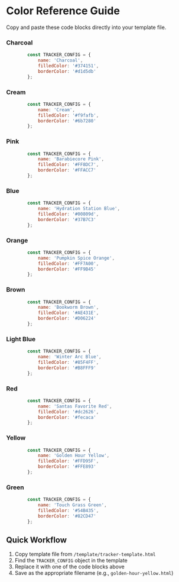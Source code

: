 # Color Reference Guide

Copy and paste these code blocks directly into your template file.

### Charcoal
```javascript
        const TRACKER_CONFIG = {
            name: 'Charcoal',
            filledColor: '#374151',
            borderColor: '#d1d5db'
        };
```

### Cream
```javascript
        const TRACKER_CONFIG = {
            name: 'Cream',
            filledColor: '#f9fafb',
            borderColor: '#6b7280'
        };
```

### Pink
```javascript
        const TRACKER_CONFIG = {
            name: 'Barabiecore Pink',
            filledColor: '#FF8DC7',
            borderColor: '#FFACC7'
        };
```

### Blue
```javascript
        const TRACKER_CONFIG = {
            name: 'Hydration Station Blue',
            filledColor: '#00809d',
            borderColor: '#37B7C3'
        };
```

### Orange
```javascript
        const TRACKER_CONFIG = {
            name: 'Pumpkin Spice Orange',
            filledColor: '#FF7A00',
            borderColor: '#FF9B45'
        };
```

### Brown
```javascript
        const TRACKER_CONFIG = {
            name: 'Bookworm Brown',
            filledColor: '#AE431E',
            borderColor: '#D06224'
        };
```

### Light Blue
```javascript
        const TRACKER_CONFIG = {
            name: 'Winter Arc Blue',
            filledColor: '#85F4FF',
            borderColor: '#B8FFF9'
        };
```

### Red
```javascript
        const TRACKER_CONFIG = {
            name: 'Santas Favorite Red',
            filledColor: '#dc2626',
            borderColor: '#fecaca'
        };
```

### Yellow
```javascript
        const TRACKER_CONFIG = {
            name: 'Golden Hour Yellow',
            filledColor: '#FFD95F',
            borderColor: '#FFE893'
        };
```

### Green
```javascript
        const TRACKER_CONFIG = {
            name: 'Touch Grass Green',
            filledColor: '#54B435',
            borderColor: '#82CD47'
        };
```

## Quick Workflow
1. Copy template file from `/template/tracker-template.html`
2. Find the `TRACKER_CONFIG` object in the template
3. Replace it with one of the code blocks above
4. Save as the appropriate filename (e.g., `golden-hour-yellow.html`)